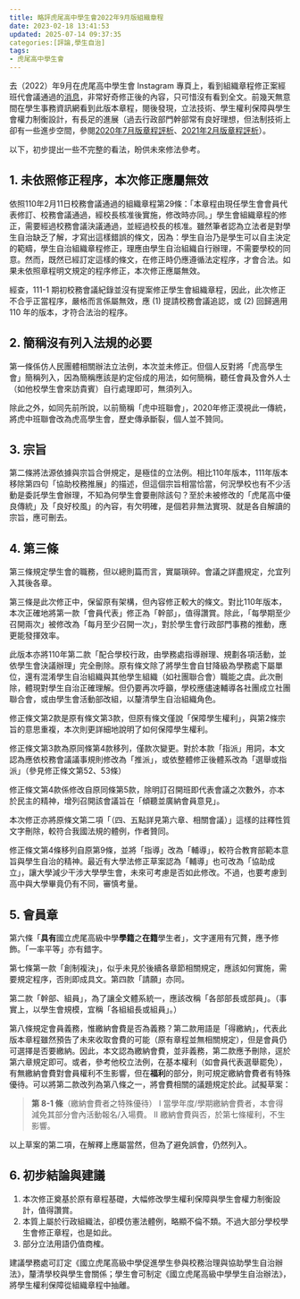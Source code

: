 ```yaml
---
title: 略評虎尾高中學生會2022年9月版組織章程
date: 2023-02-18 13:41:53
updated: 2025-07-14 09:37:35
categories:[評論,學生自治]
tags:
- 虎尾高中學生會
---
```


去（2022）年9月在虎尾高中學生會 Instagram 專頁上，看到組織章程修正案經班代會議通過的[消息](https://www.instagram.com/p/Cj0FrDaPSEs/)，非常好奇修正後的內容，只可惜沒有看到全文。前幾天無意間在學生事務資訊網看到此版本章程，閱後發現，立法技術、學生權利保障與學生會權力制衡設計，有長足的進展（過去行政部門幹部常有良好理想，但法制技術上卻有一些進步空間，參閱[2020年7月版章程評析](/hwshsa-2020-july.html)、[2021年2月版章程評析](/hwshsa-2021-february.html)）。

以下，初步提出一些不完整的看法，盼供未來修法參考。

## 1. 未依照修正程序，本次修正應屬無效

依照110年2月11日校務會議通過的組織章程第29條：「本章程由現任學生會會員代表修訂、校務會議通過，經校長核准後實施，修改時亦同。」學生會組織章程的修正，需要經過校務會議決議通過，並經過校長的核准。雖然筆者認為立法者是對學生自治缺乏了解，才寫出這樣錯誤的條文，因為：學生自治乃是學生可以自主決定的範疇，學生自治組織章程修正，理應由學生自治組織自行辦理，不需要學校的同意。然而，既然已經訂定這樣的條文，在修正時仍應遵循法定程序，才會合法。如果未依照章程明文規定的程序修正，本次修正應屬無效。

經查，111-1 期初校務會議紀錄並沒有提案修正學生會組織章程，因此，此次修正不合乎正當程序，嚴格而言係屬無效，應 (1) 提請校務會議追認，或 (2) 回歸適用 110 年的版本，才符合法治的程序。

## 2. 簡稱沒有列入法規的必要

第一條係仿人民團體相關辦法立法例，本次並未修正。但個人反對將「虎高學生會」簡稱列入，因為簡稱應該是約定俗成的用法，如何簡稱，聽任會員及會外人士（如他校學生會來訪貴賓）自行處理即可，無須列入。

除此之外，如同先前所說，以前簡稱「虎中班聯會」，2020年修正漠視此一傳統，將虎中班聯會改為虎高學生會，歷史傳承斷裂，個人並不贊同。

## 3. 宗旨

第二條將法源依據與宗旨合併規定，是極佳的立法例。相比110年版本，111年版本移除第四句「協助校務推展」的描述，但這個宗旨相當恰當，何況學校也有不少活動是委託學生會辦理，不知為何學生會要刪除該句？至於未被修改的「虎尾高中優良傳統」及「良好校風」的內容，有欠明確，是個若非無法實現、就是各自解讀的宗旨，應可刪去。

## 4. 第三條

第三條規定學生會的職務，但以總則篇而言，實屬瑣碎。會議之詳盡規定，允宜列入其後各章。

第三條是此次修正中，保留原有架構，但內容修正較大的條文。對比110年版本，本次正確地將第一款「會員代表」修正為「幹部」，值得讚賞。除此，「每學期至少召開兩次」被修改為「每月至少召開一次」，對於學生會行政部門事務的推動，應更能發揮效率。

此版本亦將110年第二款「配合學校行政，由學務處指導辦理、規劃各項活動，並依學生會決議辦理」完全刪除。原有條文除了將學生會自甘降級為學務處下屬單位，還有混淆學生自治組織與其他學生組織（如社團聯合會）職能之虞。此次刪除，體現對學生自治正確理解。但仍要再次呼籲，學校應儘速輔導各社團成立社團聯合會，或由學生會活動部改組，以釐清學生自治組織角色。

修正條文第2款是原有條文第3款，但原有條文僅說「保障學生權利」，與第2條宗旨的意思重複，本次則更詳細地說明了如何保障學生權利。

修正條文第3款為原同條第4款移列，僅款次變更。對於本款「指派」用詞，本文認為應依校務會議議事規則修改為「推派」，或依整體修正後體系改為「選舉或指派」（參見修正條文第52、53條）

修正條文第4款係修改自原同條第5款，除明訂召開班即代表會議之次數外，亦本於民主的精神，增列召開該會議旨在「傾聽並廣納會員意見」。

本次修正亦將原條文第二項「（四、五點詳見第六章、相關會議）」這樣的註釋性質文字刪除，較符合我國法規的體例，作者贊同。

修正條文第4條移列自原第9條，並將「指導」改為「輔導」，較符合教育部範本意旨與學生自治的精神。最近有大學法修正草案認為「輔導」也可改為「協助成立」，讓大學減少干涉大學學生會，未來可考慮是否如此修改。不過，也要考慮到高中與大學畢竟仍有不同，審慎考量。

## 5. 會員章

第六條「**具有**國立虎尾高級中學**學籍**之**在籍**學生者」，文字運用有冗贅，應予修飾。「一率平等」亦有錯字。

第七條第一款「創制複決」，似乎未見於後續各章節相關規定，應該如何實施，需要規定程序，否則即成具文。第四款「請願」亦同。

第二款「幹部、組員」，為了讓全文體系統一，應該改稱「各部部長或部員」。（事實上，以學生會規模，宜稱「各組組長或組員」。）

第八條規定會員義務，惟繳納會費是否為義務？第二款用語是「得繳納」，代表此版本章程雖然預告了未來收取會費的可能（原有章程並無相關規定），但是會員仍可選擇是否要繳納。因此，本文認為繳納會費，並非義務，第二款應予刪除，逕於第六章規定即可。或者，參考他校立法例，在基本權利（如會員代表選舉罷免），有無繳納會費對會員權利不生影響，但在**福利**的部分，則可規定繳納會費者有特殊優待。可以將第二款改列為第八條之一，將會費相關的議題規定於此。試擬草案：

> **第 8-1 條**（繳納會費者之特殊優待）
> I 當學年度/學期繳納會費者，本會得減免其部分會內活動報名/入場費。
> II 繳納會費與否，於第七條權利，不生影響。

以上草案的第二項，在解釋上應屬當然，但為了避免誤會，仍然列入。

## 6. 初步結論與建議

1. 本次修正奠基於原有章程基礎，大幅修改學生權利保障與學生會權力制衡設計，值得讚賞。
2. 本質上屬於行政組織法，卻模仿憲法體例，略顯不倫不類。不過大部分學校學生會修正章程，也是如此。
3. 部分立法用語仍值商榷。

建議學務處可訂定《國立虎尾高級中學促進學生參與校務治理與協助學生自治辦法》，釐清學校與學生會關係；學生會可制定《國立虎尾高級中學學生自治辦法》，將學生權利保障從組織章程中抽離。
